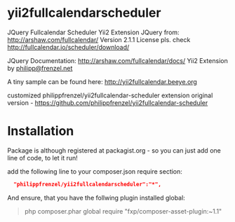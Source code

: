 yii2fullcalendarscheduler
================
JQuery Fullcalendar Scheduler Yii2 Extension
JQuery from: http://arshaw.com/fullcalendar/
Version 2.1.1
License pls. check http://fullcalendar.io/scheduler/download/

JQuery Documentation:
http://arshaw.com/fullcalendar/docs/
Yii2 Extension by <philipp@frenzel.net>

A tiny sample can be found here:
http://yii2fullcalendar.beeye.org

customized philippfrenzel/yii2fullcalendar-scheduler extension
original version - https://github.com/philippfrenzel/yii2fullcalendar-scheduler

Installation
============
Package is although registered at packagist.org - so you can just add one line of code, to let it run!

add the following line to your composer.json require section:
```json
  "philippfrenzel/yii2fullcalendarscheduler":"*",
```

And ensure, that you have the follwing plugin installed global:

> php composer.phar global require "fxp/composer-asset-plugin:~1.1"
